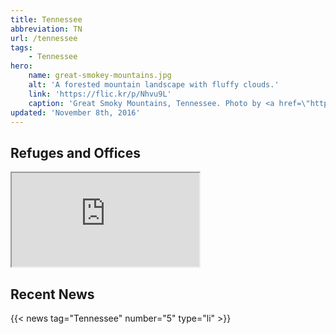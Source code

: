 ```yaml
---
title: Tennessee
abbreviation: TN
url: /tennessee
tags:
    - Tennessee
hero:
    name: great-smokey-mountains.jpg
    alt: 'A forested mountain landscape with fluffy clouds.'
    link: 'https://flic.kr/p/Nhvu9L'
    caption: 'Great Smoky Mountains, Tennessee. Photo by <a href=\"https://www.flickr.com/photos/malonejc77/\" target=\"_blank\"></a> <a href=\"https://creativecommons.org/licenses/by-nc-nd/2.0/\" target=\"_blank\">CC BY-NC-ND 2.0</a>.'
updated: 'November 8th, 2016'
---
```


## Refuges and Offices
<iframe src="https://usfws.github.io/southeast-mega-map/?state=TN&scroll=false" class="state-map"></iframe>

## Recent News
{{< news tag="Tennessee" number="5" type="li" >}}

